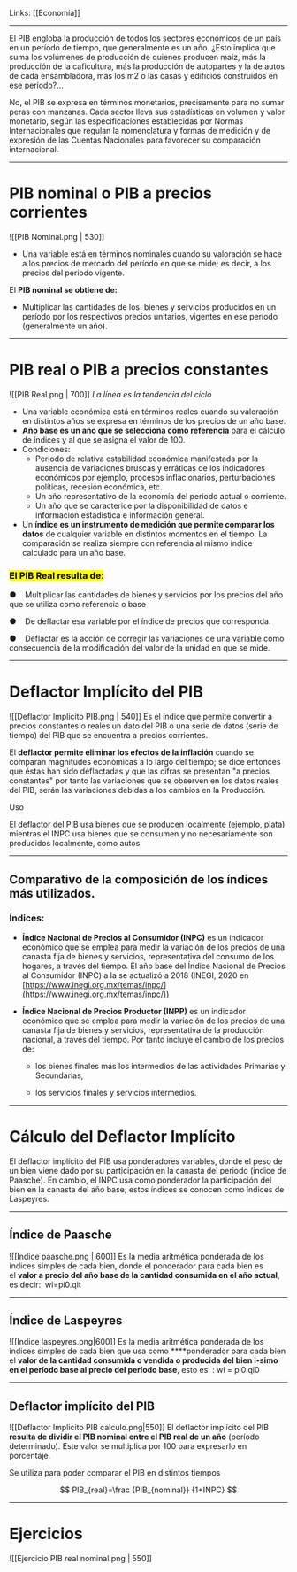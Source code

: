 Links: [[Economía]]
___

El PIB engloba la producción de todos los sectores económicos de un país en un período de tiempo, que generalmente es un año. ¿Esto implica que suma los volúmenes de producción de quienes producen maíz, más la producción de la caficultura, más la producción de autopartes y la de autos de cada ensambladora, más los m2 o las casas y edificios construidos en ese período?...

No, el PIB se expresa en términos monetarios, precisamente para no sumar peras con manzanas. Cada sector lleva sus estadísticas en volumen y valor monetario, según las especificaciones establecidas por Normas Internacionales que regulan la nomenclatura y formas de medición y de expresión de las Cuentas Nacionales para favorecer su comparación internacional.

___
# PIB nominal o PIB a precios corrientes

![[PIB Nominal.png | 530]]
- Una variable está en términos nominales cuando su valoración se hace a los precios de mercado del período en que se mide; es decir, a los precios del periodo vigente.

El **PIB nominal se obtiene de:**
- Multiplicar las cantidades de los  bienes y servicios producidos en un período por los respectivos precios unitarios, vigentes en ese período (generalmente un año).

___
# PIB real o PIB a precios constantes
![[PIB Real.png | 700]]
*La línea es la tendencia del ciclo*

- Una variable económica está en términos reales cuando su valoración en distintos años se expresa en términos de los precios de un año base.
- **Año base es un año que se selecciona como referencia** para el cálculo de índices y al que se asigna el valor de 100.
- Condiciones:
    - Periodo de relativa estabilidad económica manifestada por la ausencia de variaciones bruscas y erráticas de los indicadores económicos por ejemplo, procesos inflacionarios, perturbaciones políticas, recesión económica, etc.
    - Un año representativo de la economía del periodo actual o corriente.
    - Un año que se caracterice por la disponibilidad de datos e información estadística e información general.
- Un **índice es un instrumento de medición que permite comparar los datos** de cualquier variable en distintos momentos en el tiempo. La comparación se realiza siempre con referencia al mismo índice calculado para un año base.

### <mark class="hltr-pink">El PIB Real resulta de:</mark>

●    Multiplicar las cantidades de bienes y servicios por los precios del año que se utiliza como referencia o base

●    De deflactar esa variable por el índice de precios que corresponda.

●    Deflactar es la acción de corregir las variaciones de una variable como consecuencia de la modificación del valor de la unidad en que se mide.

___
# Deflactor Implícito del PIB

![[Deflactor Implicito PIB.png | 540]]
Es el índice que permite convertir a precios constantes o reales un dato del PIB o una serie de datos (serie de tiempo) del PIB que se encuentra a precios corrientes.

El **deflactor permite eliminar los efectos de la inflación** cuando se comparan magnitudes económicas a lo largo del tiempo; se dice entonces que éstas han sido deflactadas y que las cifras se presentan "a precios constantes" por tanto las variaciones que se observen en los datos reales del PIB, serán las variaciones debidas a los cambios en la Producción.

Uso

El deflactor del PIB usa bienes que se producen localmente (ejemplo, plata) mientras el INPC usa bienes que se consumen y no necesariamente son producidos localmente, como autos.

___
## Comparativo de la composición de los índices más utilizados.

### Índices:
- **Índice Nacional de Precios al Consumidor (INPC)** es un indicador económico que se emplea para medir la variación de los precios de una canasta fija de bienes y servicios, representativa del consumo de los hogares, a través del tiempo. El año base del Índice Nacional de Precios al Consumidor (INPC) a la se actualizó a 2018 (INEGI, 2020 en [https://www.inegi.org.mx/temas/inpc/](https://www.inegi.org.mx/temas/inpc/))

- **Índice Nacional de Precios Productor (INPP)** es un indicador económico que se emplea para medir la variación de los precios de una canasta fija de bienes y servicios, representativa de la producción nacional, a través del tiempo. Por tanto incluye el cambio de los precios de:

	- los bienes finales más los intermedios de las actividades Primarias y Secundarias,

	- los servicios finales y servicios intermedios.

___
# Cálculo del Deflactor Implícito

El deflactor implícito del PIB usa ponderadores variables, donde el peso de un bien viene dado por su participación en la canasta del periodo (índice de Paasche). En cambio, el INPC usa como ponderador la participación del bien en la canasta del año base; estos índices se conocen como índices de Laspeyres.

___
## Índice de Paasche
![[Indice paasche.png | 600]]
Es la media aritmética ponderada de los índices simples de cada bien, donde el ponderador para cada bien es el **valor a precio del año base de la cantidad consumida en el año actual**, es decir:  wi=pi0.qit

___
## Índice de Laspeyres
![[Indice laspeyres.png|600]]
Es la media aritmética ponderada de los índices simples de cada bien que usa como ****ponderador para cada bien el **valor de la cantidad consumida o vendida o producida del bien i-simo en el período base al precio del período base**, esto es: : wi = pi0.qi0

___
## Deflactor implícito del PIB
![[Deflactor Implicito PIB calculo.png|550]]
El deflactor implícito del PIB **resulta de dividir el PIB nominal entre el PIB real de un año** (período determinado). Este valor se multiplica por 100 para expresarlo en porcentaje.

Se utiliza para poder comparar el PIB en distintos tiempos

$$ PIB_{real}=\frac {PIB_{nominal}} {1+INPC} $$

___
# Ejercicios
![[Ejercicio PIB real nominal.png | 550]]